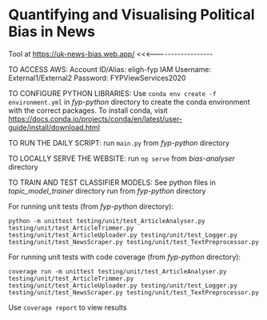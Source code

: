 # Quantifying and Visualising Political Bias in News
Tool at https://uk-news-bias.web.app/      <<<------------------

TO ACCESS AWS:
  Account ID/Alias: eligh-fyp
  IAM Username: External1/External2
  Password: FYPViewServices2020

TO CONFIGURE PYTHON LIBRARIES:
  Use `conda env create -f environment.yml` in *fyp-python* directory to create the conda environment with the correct packages. 
  To install conda, visit https://docs.conda.io/projects/conda/en/latest/user-guide/install/download.html

TO RUN THE DAILY SCRIPT:
  run `main.py` from *fyp-python* directory
  
TO LOCALLY SERVE THE WEBSITE:
  run `ng serve` from *bias-analyser* directory
  
TO TRAIN AND TEST CLASSIFIER MODELS:
  See python files in *topic_model_trainer* directory
  run from *fyp-python* directory

For running unit tests (from *fyp-python* directory):

`python -m unittest testing/unit/test_ArticleAnalyser.py testing/unit/test_ArticleTrimmer.py testing/unit/test_ArticleUploader.py testing/unit/test_Logger.py testing/unit/test_NewsScraper.py testing/unit/test_TextPreprocessor.py`

For running unit tests with code coverage (from *fyp-python* directory):

`coverage run -m unittest testing/unit/test_ArticleAnalyser.py testing/unit/test_ArticleTrimmer.py testing/unit/test_ArticleUploader.py testing/unit/test_Logger.py testing/unit/test_NewsScraper.py testing/unit/test_TextPreprocessor.py`

Use `coverage report` to view results


